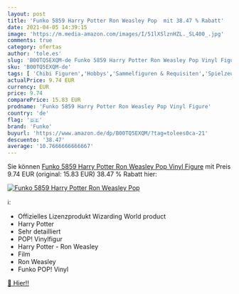 ```yaml
---
layout: post
title: 'Funko 5859 Harry Potter Ron Weasley Pop  mit 38.47 % Rabatt'
date: 2021-04-05 14:39:15
image: 'https://m.media-amazon.com/images/I/51lXSlznHZL._SL400_.jpg'
comments: true
category: ofertas
author: 'tole.es'
slug: 'B00TQ5EXQM-de Funko 5859 Harry Potter Ron Weasley Pop Vinyl Figure'
sku: 'B00TQ5EXQM-de'
tags: [ 'Chibi Figuren','Hobbys','Sammelfiguren & Requisiten','Spielzeug','funko', ]
actualPrice: 9.74 EUR
currency: EUR
price: 9.74
comparePrice: 15.83 EUR
prodname: 'Funko 5859 Harry Potter Ron Weasley Pop Vinyl Figure'
country: 'de'
flag: '🇩🇪'
brand: 'Funko'
buyurl: 'https://www.amazon.de/dp/B00TQ5EXQM/?tag=tolees0ca-21'
descuento: '38.47'
average: '10.7666666666667'
---
```


Sie können [Funko 5859 Harry Potter Ron Weasley Pop Vinyl Figure](https://www.amazon.de/dp/B00TQ5EXQM/?tag=tolees0ca-21) mit Preis 9.74 EUR (original: 15.83 EUR) 38.47 % Rabatt hier:

[![Funko 5859 Harry Potter Ron Weasley Pop ](https://m.media-amazon.com/images/I/51lXSlznHZL._SL400_.jpg)](https://www.amazon.de/dp/B00TQ5EXQM/?tag=tolees0ca-21)

ℹ️:

- Offizielles Lizenzprodukt Wizarding World product
- Harry Potter
- Sehr detailliert
- POP! Vinylfigur
- Harry Potter - Ron Weasley
- Film
- Ron Weasley
- Funko POP! Vinyl

[🛒 Hier!!](https://www.amazon.de/dp/B00TQ5EXQM/?tag=tolees0ca-21)

